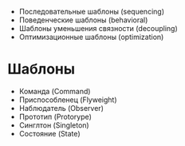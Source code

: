 - Последовательные	шаблоны	(sequencing)
- Поведенческие шаблоны (behavioral)
- Шаблоны уменьшения связности (decoupling)
- Оптимизационные шаблоны	(optimization)
# Шаблоны
- Команда (Command)
- Приспособленец (Flyweight)
- Наблюдатель (Observer)
- Прототип (Protorype)
- Синглтон	(Singleton)
- Состояние (State)